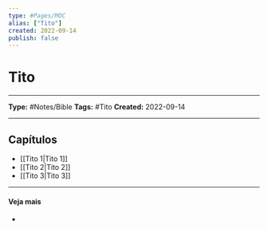 ```yaml
---
type: #Pages/MOC
alias: ["Tito"]
created: 2022-09-14
publish: false
---
```


# Tito

---

**Type:** #Notes/Bible
**Tags:** #Tito
**Created:** 2022-09-14

---

## Capítulos

- [[Tito 1|Tito 1]]
- [[Tito 2|Tito 2]]
- [[Tito 3|Tito 3]]

---

#### Veja mais

-
